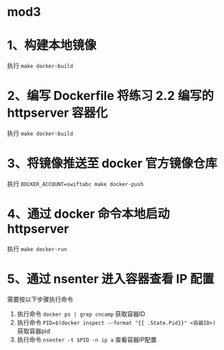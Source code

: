 # mod3

# 1、构建本地镜像
执行 `make docker-build`
# 2、编写 Dockerfile 将练习 2.2 编写的 httpserver 容器化
执行 `make docker-build`
# 3、将镜像推送至 docker 官方镜像仓库
执行 `DOCKER_ACCOUNT=swiftabc make docker-push`
# 4、通过 docker 命令本地启动 httpserver
执行 `make docker-run`
# 5、通过 nsenter 进入容器查看 IP 配置
需要按以下步骤执行命令
1. 执行命令 `docker ps | grep cncamp` 获取容器ID
2. 执行命令 `PID=$(docker inspect --format "{{ .State.Pid}}" <容器ID>)` 获取容器pid
3. 执行命令 `nsenter -t $PID -n ip a` 查看容器IP配置
